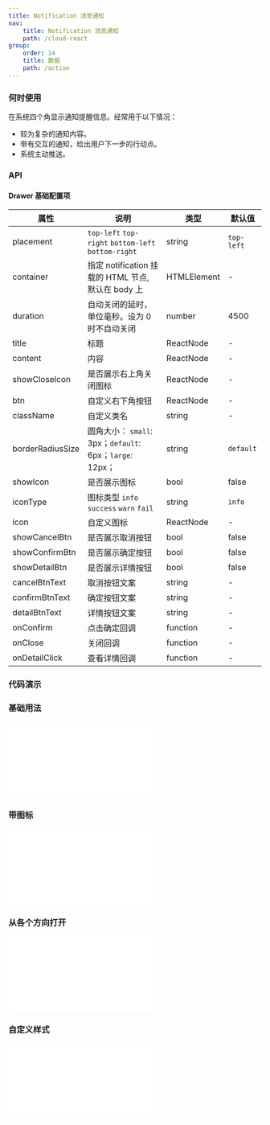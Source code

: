 ```yaml
---
title: Notification 消息通知
nav:
    title: Notification 消息通知
    path: /cloud-react
group:
    order: 14
    title: 数据
    path: /action
---
```


### 何时使用
在系统四个角显示通知提醒信息。经常用于以下情况：
- 较为复杂的通知内容。
- 带有交互的通知，给出用户下一步的行动点。
- 系统主动推送。


### API

#### Drawer 基础配置项

| 属性           | 说明                    | 类型              | 默认值 
| -------------- | ---------------------- | ----------------- | ------ |
| placement       | `top-left` `top-right` `bottom-left` `bottom-right`     | string | `top-left`     |
| container       | 指定 notification 挂载的 HTML 节点, 默认在 body 上     | HTMLElement | -     |
| duration |  自动关闭的延时，单位毫秒。设为 0 时不自动关闭  |  number  |   4500  | |
| title |  标题  |  ReactNode  |   -  | |
| content |  内容  |  ReactNode  |   -  | |
| showCloseIcon |  是否展示右上角关闭图标  |  ReactNode  |   -  | |
| btn |  自定义右下角按钮  |  ReactNode  |   -  | |
| className |  自定义类名  |  string  |   -  | |
| borderRadiusSize       | 圆角大小： `small`: 3px；`default`: 6px；`large`: 12px；         | string | `default`     |
| showIcon       | 是否展示图标         |  bool | false     |
| iconType       | 图标类型 `info` `success` `warn` `fail`       |  string | `info`  |  
| icon       | 自定义图标        |  ReactNode |  - |  
| showCancelBtn       | 是否展示取消按钮        |  bool |  false |  
| showConfirmBtn       | 是否展示确定按钮        |  bool |  false |  
| showDetailBtn     | 是否展示详情按钮        |  bool |  false |  
| cancelBtnText     | 取消按钮文案        |  string |  - |  
| confirmBtnText     | 确定按钮文案        |  string |  - |  
| detailBtnText     | 详情按钮文案        |  string |  - |  
| onConfirm     | 点击确定回调        |  function |  - |  
| onClose     | 关闭回调        |  function |  - |  
| onDetailClick     | 查看详情回调        |  function |  - |  


### 代码演示

### 基础用法
<embed src="@components/notification/demos/basic.md" />

### 带图标
<embed src="@components/notification/demos/type.md" />

### 从各个方向打开
<embed src="@components/notification/demos/placement.md" />

### 自定义样式
<embed src="@components/notification/demos/custom.md" />
